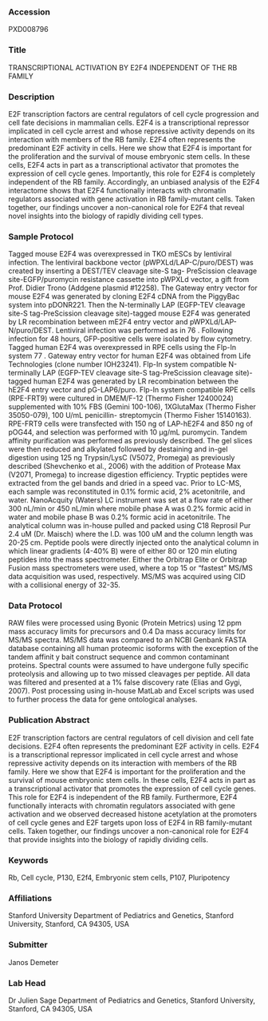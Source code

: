 ### Accession
PXD008796

### Title
TRANSCRIPTIONAL ACTIVATION BY E2F4 INDEPENDENT OF THE RB FAMILY

### Description
E2F transcription factors are central regulators of cell cycle progression and cell fate decisions in mammalian cells. E2F4 is a transcriptional repressor implicated in cell cycle arrest and whose repressive activity depends on its interaction with members of the RB family. E2F4 often represents the predominant E2F activity in cells. Here we show that E2F4 is important for the proliferation and the survival of mouse embryonic stem cells. In these cells, E2F4 acts in part as a transcriptional activator that promotes the expression of cell cycle genes. Importantly, this role for E2F4 is completely independent of the RB family. Accordingly, an unbiased analysis of the E2F4 interactome shows that E2F4 functionally interacts with chromatin regulators associated with gene activation in RB family-mutant cells. Taken together, our findings uncover a non-canonical role for E2F4 that reveal novel insights into the biology of rapidly dividing cell types.

### Sample Protocol
Tagged mouse E2F4 was overexpressed in TKO mESCs by lentiviral infection. The lentiviral backbone vector (pWPXLd/LAP-C/puro/DEST) was created by inserting a DEST/TEV cleavage site-S tag- PreScission cleavage site-EGFP/puromycin resistance cassette into pWPXLd vector, a gift from Prof.  Didier Trono (Addgene plasmid #12258). The Gateway entry vector for mouse E2F4 was generated by cloning E2F4 cDNA from the PiggyBac system into pDONR221. Then the N-terminally LAP (EGFP-TEV cleavage site-S tag-PreScission cleavage site)-tagged mouse E2F4 was generated by LR recombination between mE2F4 entry vector and pWPXLd/LAP-N/puro/DEST. Lentiviral infection was performed as in 76 . Following infection for 48 hours, GFP-positive cells were isolated by flow cytometry. Tagged human E2F4 was overexpressed in RPE cells using the Flp-In system 77 . Gateway entry vector for human E2F4 was obtained from Life Technologies (clone number IOH23241). Flp-In system compatible N-terminally LAP (EGFP-TEV cleavage site-S tag-PreScission cleavage site)-tagged human E2F4 was generated by LR recombination between the hE2F4 entry vector and pG-LAP6/puro. Flp-In system compatible RPE cells (RPE-FRT9) were cultured in DMEM/F-12 (Thermo Fisher 12400024) supplemented with 10% FBS (Gemini 100-106), 1XGlutaMax (Thermo Fisher 35050-079), 100 U/mL penicillin- streptomycin (Thermo Fisher 15140163). RPE-FRT9 cells were transfected with 150 ng of LAP-hE2F4 and 850 ng of pOG44, and selection was performed with 10 µg/mL puromycin. Tandem affinity purification was performed as previously described. The gel slices were then reduced and alkylated followed by destaining and in-gel digestion using 125 ng Trypsin/LysC (V5072, Promega) as previously described (Shevchenko et al., 2006) with the addition of Protease Max (V2071, Promega) to increase digestion efficiency. Tryptic peptides were extracted from the gel bands and dried in a speed vac. Prior to LC-MS, each sample was reconstituted in 0.1% formic acid, 2% acetonitrile, and water. NanoAcquity (Waters) LC instrument was set at a flow rate of either 300 nL/min or 450 nL/min where mobile phase A was 0.2% formic acid in water and mobile phase B was 0.2% formic acid in acetonitrile. The analytical column was in-house pulled and packed using C18 Reprosil Pur 2.4 uM (Dr. Maisch) where the I.D. was 100 uM and the column length was 20-25 cm. Peptide pools were directly injected onto the analytical column in which linear gradients (4-40% B) were of either 80 or 120 min eluting peptides into the mass spectrometer. Either the Orbitrap Elite or Orbitrap Fusion mass spectrometers were used, where a top 15 or “fastest” MS/MS data acquisition was used, respectively. MS/MS was acquired using CID with a collisional energy of 32-35.

### Data Protocol
RAW files were processed using Byonic (Protein Metrics) using 12 ppm mass accuracy limits for precursors and 0.4 Da mass accuracy limits for MS/MS spectra. MS/MS data was compared to an NCBI Genbank FASTA database containing all human proteomic isoforms with the exception of the tandem affinit y bait construct sequence and common contaminant proteins. Spectral counts were assumed to have undergone fully specific proteolysis and allowing up to two missed cleavages per peptide. All data was filtered and presented at a 1% false discovery rate (Elias and Gygi, 2007). Post processing using in-house MatLab and Excel scripts was  used to further process the data for gene ontological analyses.

### Publication Abstract
E2F transcription factors are central regulators of cell division and cell fate decisions. E2F4 often represents the predominant E2F activity in cells. E2F4 is a transcriptional repressor implicated in cell cycle arrest and whose repressive activity depends on its interaction with members of the RB family. Here we show that E2F4 is important for the proliferation and the survival of mouse embryonic stem cells. In these cells, E2F4 acts in part as a transcriptional activator that promotes the expression of cell cycle genes. This role for E2F4 is independent of the RB family. Furthermore, E2F4 functionally interacts with chromatin regulators associated with gene activation and we observed decreased histone acetylation at the promoters of cell cycle genes and E2F targets upon loss of E2F4 in RB family-mutant cells. Taken together, our findings uncover a non-canonical role for E2F4 that provide insights into the biology of rapidly dividing cells.

### Keywords
Rb, Cell cycle, P130, E2f4, Embryonic stem cells, P107, Pluripotency

### Affiliations
Stanford University
Department of Pediatrics and Genetics, Stanford University, Stanford, CA 94305, USA

### Submitter
Janos Demeter

### Lab Head
Dr Julien Sage
Department of Pediatrics and Genetics, Stanford University, Stanford, CA 94305, USA


